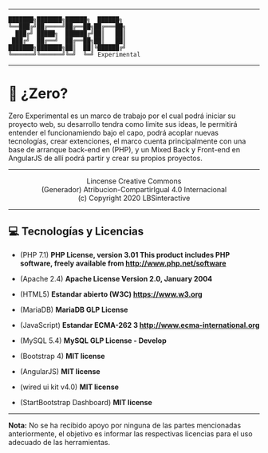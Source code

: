 ***
```
███████╗███████╗██████╗  ██████╗
╚══███╔╝██╔════╝██╔══██╗██╔═══██╗
  ███╔╝ █████╗  ██████╔╝██║   ██║
 ███╔╝  ██╔══╝  ██╔══██╗██║   ██║
███████╗███████╗██║  ██║╚██████╔╝
╚══════╝╚══════╝╚═╝  ╚═╝ Experimental
```
***
# 🤷 ¿Zero?


Zero Experimental es un marco de trabajo por el cual podrá iniciar su proyecto web, su desarrollo tendra como limite sus ideas, le permitirá entender el funcionamiendo bajo el capo, podrá acoplar nuevas tecnologías, crear extenciones, el marco cuenta principalmente con una base de arranque back-end en (PHP), y un Mixed Back y Front-end en AngularJS de allí podrá partir y crear su propios proyectos.
***
<center>
  Lincense Creative Commons
  <br>
  (Generador)  Atribucion-CompartirIgual 4.0 Internacional
  <br>
  (c)  Copyright 2020 LBSinteractive
</center>

***

## 💻 Tecnologías y Licencias

- (PHP 7.1) **PHP License, version 3.01 This product includes PHP software, freely available from  <http://www.php.net/software>**


- (Apache 2.4) **Apache License Version 2.0, January 2004**


- (HTML5) **Estandar abierto (W3C) https://www.w3.org**


- (MariaDB) **MariaDB GLP License**


- (JavaScript) **Estandar ECMA-262 3 http://www.ecma-international.org**


- (MySQL 5.4) **MySQL GLP License - Develop**


- (Bootstrap 4) **MIT license**


- (AngularJS) **MIT license**


- (wired ui kit v4.0) **MIT license**


- (StartBootstrap Dashboard) **MIT license**

***
**Nota:** No se ha recibido apoyo por ninguna de las partes mencionadas anteriormente, el objetivo es informar las respectivas licencias para el uso adecuado de las herramientas.
